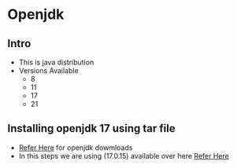 # Openjdk

## Intro
* This is java distribution
* Versions Available
    * 8
    * 11
    * 17
    * 21
## Installing openjdk 17 using tar file
*  [Refer Here](https://www.openlogic.com/openjdk-downloads) for openjdk dowmloads
* In this steps we are using (17.0.15) available over here 
   [Refer Here](https://builds.openlogic.com/downloadJDK/openlogic-openjdk/17.0.15+6/openlogic-openjdk-17.0.15+6-linux-x64.tar.gz)
